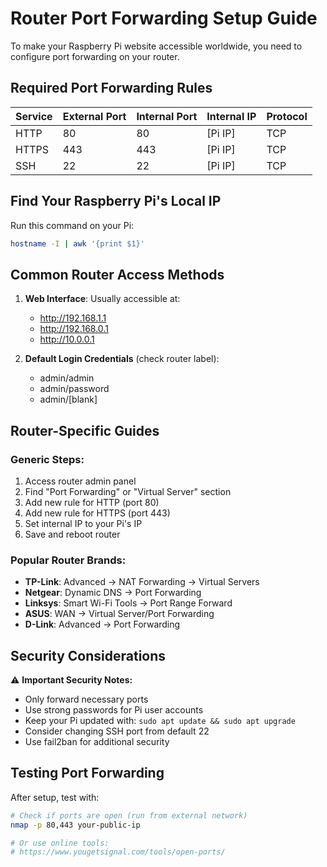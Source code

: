 # Router Port Forwarding Setup Guide

To make your Raspberry Pi website accessible worldwide, you need to configure port forwarding on your router.

## Required Port Forwarding Rules

| Service | External Port | Internal Port | Internal IP | Protocol |
|---------|---------------|---------------|-------------|----------|
| HTTP    | 80           | 80            | [Pi IP]     | TCP      |
| HTTPS   | 443          | 443           | [Pi IP]     | TCP      |
| SSH     | 22           | 22            | [Pi IP]     | TCP      |

## Find Your Raspberry Pi's Local IP

Run this command on your Pi:
```bash
hostname -I | awk '{print $1}'
```

## Common Router Access Methods

1. **Web Interface**: Usually accessible at:
   - http://192.168.1.1
   - http://192.168.0.1
   - http://10.0.0.1

2. **Default Login Credentials** (check router label):
   - admin/admin
   - admin/password
   - admin/[blank]

## Router-Specific Guides

### Generic Steps:
1. Access router admin panel
2. Find "Port Forwarding" or "Virtual Server" section
3. Add new rule for HTTP (port 80)
4. Add new rule for HTTPS (port 443)
5. Set internal IP to your Pi's IP
6. Save and reboot router

### Popular Router Brands:
- **TP-Link**: Advanced → NAT Forwarding → Virtual Servers
- **Netgear**: Dynamic DNS → Port Forwarding
- **Linksys**: Smart Wi-Fi Tools → Port Range Forward
- **ASUS**: WAN → Virtual Server/Port Forwarding
- **D-Link**: Advanced → Port Forwarding

## Security Considerations

⚠️ **Important Security Notes:**
- Only forward necessary ports
- Use strong passwords for Pi user accounts
- Keep your Pi updated with: `sudo apt update && sudo apt upgrade`
- Consider changing SSH port from default 22
- Use fail2ban for additional security

## Testing Port Forwarding

After setup, test with:
```bash
# Check if ports are open (run from external network)
nmap -p 80,443 your-public-ip

# Or use online tools:
# https://www.yougetsignal.com/tools/open-ports/
```
